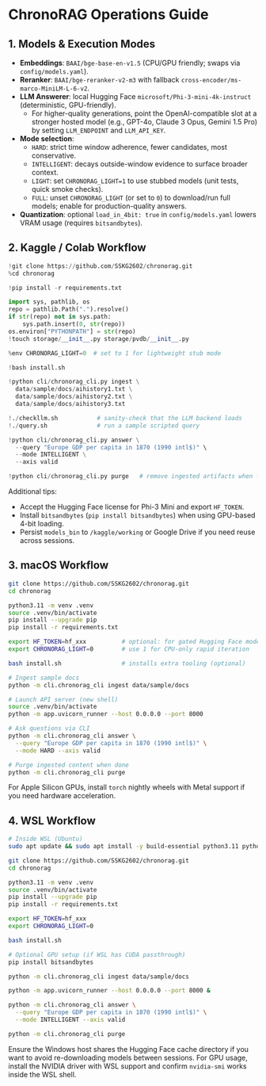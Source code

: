 # ChronoRAG Operations Guide

## 1. Models & Execution Modes

- **Embeddings**: `BAAI/bge-base-en-v1.5` (CPU/GPU friendly; swaps via `config/models.yaml`).
- **Reranker**: `BAAI/bge-reranker-v2-m3` with fallback `cross-encoder/ms-marco-MiniLM-L-6-v2`.
- **LLM Answerer**: local Hugging Face `microsoft/Phi-3-mini-4k-instruct` (deterministic, GPU-friendly).  
  - For higher-quality generations, point the OpenAI-compatible slot at a stronger hosted model (e.g., GPT-4o, Claude 3 Opus, Gemini 1.5 Pro) by setting `LLM_ENDPOINT` and `LLM_API_KEY`.
- **Mode selection**:
  - `HARD`: strict time window adherence, fewer candidates, most conservative.
  - `INTELLIGENT`: decays outside-window evidence to surface broader context.
  - `LIGHT`: set `CHRONORAG_LIGHT=1` to use stubbed models (unit tests, quick smoke checks).
  - `FULL`: unset `CHRONORAG_LIGHT` (or set to `0`) to download/run full models; enable for production-quality answers.
- **Quantization**: optional `load_in_4bit: true` in `config/models.yaml` lowers VRAM usage (requires `bitsandbytes`).

## 2. Kaggle / Colab Workflow

```python
!git clone https://github.com/SSKG2602/chronorag.git
%cd chronorag

!pip install -r requirements.txt

import sys, pathlib, os
repo = pathlib.Path(".").resolve()
if str(repo) not in sys.path:
    sys.path.insert(0, str(repo))
os.environ["PYTHONPATH"] = str(repo)
!touch storage/__init__.py storage/pvdb/__init__.py

%env CHRONORAG_LIGHT=0  # set to 1 for lightweight stub mode

!bash install.sh

!python cli/chronorag_cli.py ingest \
  data/sample/docs/aihistory1.txt \
  data/sample/docs/aihistory2.txt \
  data/sample/docs/aihistory3.txt

!./checkllm.sh           # sanity-check that the LLM backend loads
!./query.sh              # run a sample scripted query

!python cli/chronorag_cli.py answer \
  --query "Europe GDP per capita in 1870 (1990 intl$)" \
  --mode INTELLIGENT \
  --axis valid

!python cli/chronorag_cli.py purge   # remove ingested artifacts when finished
```

Additional tips:
- Accept the Hugging Face license for Phi-3 Mini and export `HF_TOKEN`.
- Install `bitsandbytes` (`pip install bitsandbytes`) when using GPU-based 4-bit loading.
- Persist `models_bin` to `/kaggle/working` or Google Drive if you need reuse across sessions.

## 3. macOS Workflow

```bash
git clone https://github.com/SSKG2602/chronorag.git
cd chronorag

python3.11 -m venv .venv
source .venv/bin/activate
pip install --upgrade pip
pip install -r requirements.txt

export HF_TOKEN=hf_xxx          # optional: for gated Hugging Face models
export CHRONORAG_LIGHT=0        # use 1 for CPU-only rapid iteration

bash install.sh                 # installs extra tooling (optional)

# Ingest sample docs
python -m cli.chronorag_cli ingest data/sample/docs

# Launch API server (new shell)
source .venv/bin/activate
python -m app.uvicorn_runner --host 0.0.0.0 --port 8000

# Ask questions via CLI
python -m cli.chronorag_cli answer \
  --query "Europe GDP per capita in 1870 (1990 intl$)" \
  --mode HARD --axis valid

# Purge ingested content when done
python -m cli.chronorag_cli purge
```

For Apple Silicon GPUs, install `torch` nightly wheels with Metal support if you
need hardware acceleration.

## 4. WSL Workflow

```bash
# Inside WSL (Ubuntu)
sudo apt update && sudo apt install -y build-essential python3.11 python3.11-venv git

git clone https://github.com/SSKG2602/chronorag.git
cd chronorag

python3.11 -m venv .venv
source .venv/bin/activate
pip install --upgrade pip
pip install -r requirements.txt

export HF_TOKEN=hf_xxx
export CHRONORAG_LIGHT=0

bash install.sh

# Optional GPU setup (if WSL has CUDA passthrough)
pip install bitsandbytes

python -m cli.chronorag_cli ingest data/sample/docs

python -m app.uvicorn_runner --host 0.0.0.0 --port 8000 &

python -m cli.chronorag_cli answer \
  --query "Europe GDP per capita in 1870 (1990 intl$)" \
  --mode INTELLIGENT --axis valid

python -m cli.chronorag_cli purge
```

Ensure the Windows host shares the Hugging Face cache directory if you want to
avoid re-downloading models between sessions. For GPU usage, install the NVIDIA
driver with WSL support and confirm `nvidia-smi` works inside the WSL shell.

